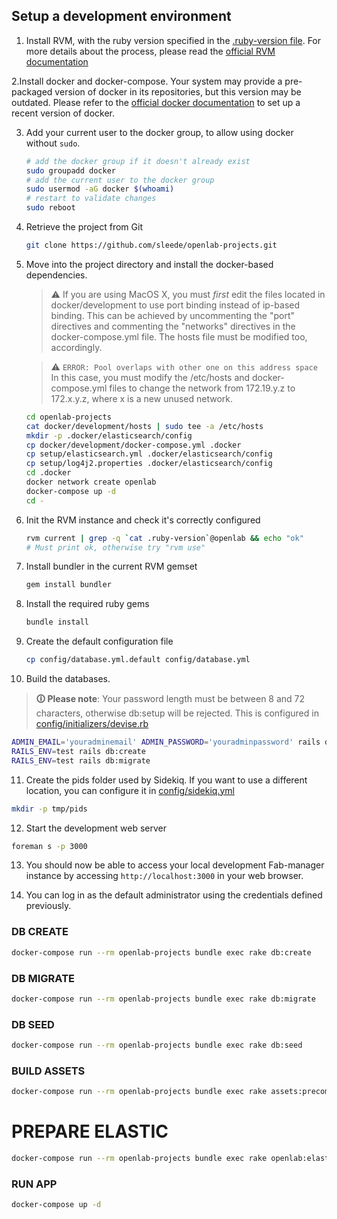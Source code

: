 ## Setup a development environment

1. Install RVM, with the ruby version specified in the [.ruby-version file](../.ruby-version).
   For more details about the process, please read the [official RVM documentation](http://rvm.io/rvm/install)

2.Install docker and docker-compose.
   Your system may provide a pre-packaged version of docker in its repositories, but this version may be outdated.
   Please refer to the [official docker documentation](https://docs.docker.com/engine/install/) to set up a recent version of docker.

3. Add your current user to the docker group, to allow using docker without `sudo`.

   ```bash
   # add the docker group if it doesn't already exist
   sudo groupadd docker
   # add the current user to the docker group
   sudo usermod -aG docker $(whoami)
   # restart to validate changes
   sudo reboot
   ```

4. Retrieve the project from Git

   ```bash
   git clone https://github.com/sleede/openlab-projects.git
   ```


5. Move into the project directory and install the docker-based dependencies.
   > ⚠ If you are using MacOS X, you must *first* edit the files located in docker/development to use port binding instead of ip-based binding.
   > This can be achieved by uncommenting the "port" directives and commenting the "networks" directives in the docker-compose.yml file.
   > The hosts file must be modified too, accordingly.

   > ⚠ `ERROR: Pool overlaps with other one on this address space`
   > In this case, you must modify the /etc/hosts and docker-compose.yml files to change the network from 172.19.y.z to 172.x.y.z, where x is a new unused network.

   ```bash
   cd openlab-projects
   cat docker/development/hosts | sudo tee -a /etc/hosts
   mkdir -p .docker/elasticsearch/config
   cp docker/development/docker-compose.yml .docker
   cp setup/elasticsearch.yml .docker/elasticsearch/config
   cp setup/log4j2.properties .docker/elasticsearch/config
   cd .docker
   docker network create openlab
   docker-compose up -d
   cd -
   ```

6. Init the RVM instance and check it's correctly configured

   ```bash
   rvm current | grep -q `cat .ruby-version`@openlab && echo "ok"
   # Must print ok, otherwise try "rvm use"
   ```

7. Install bundler in the current RVM gemset

   ```bash
   gem install bundler
   ```

8. Install the required ruby gems

   ```bash
   bundle install
   ```

9. Create the default configuration file

   ```bash
   cp config/database.yml.default config/database.yml
   ```

10. Build the databases.

> **🛈 Please note**: Your password length must be between 8 and 72 characters, otherwise db:setup will be rejected. This is configured in [config/initializers/devise.rb](config/initializers/devise.rb)

   ```bash
   ADMIN_EMAIL='youradminemail' ADMIN_PASSWORD='youradminpassword' rails db:setup
   RAILS_ENV=test rails db:create
   RAILS_ENV=test rails db:migrate
   ```

11. Create the pids folder used by Sidekiq. If you want to use a different location, you can configure it in [config/sidekiq.yml](config/sidekiq.yml)

   ```bash
   mkdir -p tmp/pids
   ```

12. Start the development web server

   ```bash
   foreman s -p 3000
   ```

13. You should now be able to access your local development Fab-manager instance by accessing `http://localhost:3000` in your web browser.

14. You can log in as the default administrator using the credentials defined previously.

### DB CREATE

```bash
docker-compose run --rm openlab-projects bundle exec rake db:create
```

### DB MIGRATE

```bash
docker-compose run --rm openlab-projects bundle exec rake db:migrate
```

### DB SEED

```bash
docker-compose run --rm openlab-projects bundle exec rake db:seed
```

### BUILD ASSETS

```bash
docker-compose run --rm openlab-projects bundle exec rake assets:precompile

```

# PREPARE ELASTIC
```bash
docker-compose run --rm openlab-projects bundle exec rake openlab:elastic:setup
```

### RUN APP

```bash
docker-compose up -d
```

